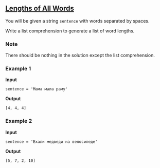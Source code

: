 ## [Lengths of All Words](../../../solutions/3.3/33_c.py)

You will be given a string `sentence` with words separated by spaces.

Write a list comprehension to generate a list of word lengths.

### Note

There should be nothing in the solution except the list comprehension.

### Example 1

__Input__
```plaintext
sentence = 'Мама мыла раму'
```

__Output__
```plaintext
[4, 4, 4]
```

### Example 2

__Input__
```plaintext
sentence = 'Ехали медведи на велосипеде'
```

__Output__
```plaintext
[5, 7, 2, 10]
```